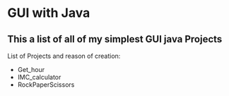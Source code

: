 # GUI with Java

<h2>This a list of all of my simplest GUI java Projects </h2>

List of Projects and reason of creation:

- Get_hour
- IMC_calculator
- RockPaperScissors
